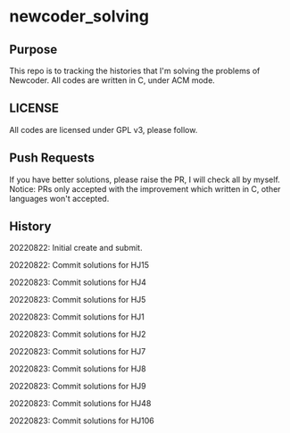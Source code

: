 # newcoder_solving

## Purpose
This repo is to tracking the histories that I'm solving the problems of Newcoder. All codes are written in C, under ACM mode. 

## LICENSE
All codes are licensed under GPL v3, please follow. 

## Push Requests
If you have better solutions, please raise the PR, I will check all by myself. Notice: PRs only accepted with the improvement which written in C, other languages won't accepted. 

## History
20220822: Initial create and submit. 

20220822: Commit solutions for HJ15

20220823: Commit solutions for HJ4

20220823: Commit solutions for HJ5

20220823: Commit solutions for HJ1

20220823: Commit solutions for HJ2

20220823: Commit solutions for HJ7

20220823: Commit solutions for HJ8

20220823: Commit solutions for HJ9

20220823: Commit solutions for HJ48

20220823: Commit solutions for HJ106